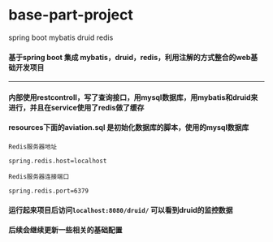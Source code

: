 # base-part-project
spring boot mybatis druid redis

#### 基于spring boot 集成 mybatis，druid，redis，利用注解的方式整合的web基础开发项目
***
#### 内部使用restcontroll，写了查询接口，用mysql数据库，用mybatis和druid来进行，并且在service使用了redis做了缓存
#### resources下面的aviation.sql 是初始化数据库的脚本，使用的mysql数据库
  `Redis服务器地址`
  
  `spring.redis.host=localhost`
  
  `Redis服务器连接端口`
  
  `spring.redis.port=6379`
#### 运行起来项目后访问`localhost:8080/druid/` 可以看到druid的监控数据

#### 后续会继续更新一些相关的基础配置

